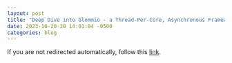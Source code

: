 ```yaml
---
layout: post
title: "Deep Dive into Glommio - a Thread-Per-Core, Asynchronous Framework"
date: 2023-10-20-20 14:01:04 -0500
categories: blog
---
```


<script type="text/javascript">
  window.location.href = 'https://brianshih1.github.io/mini-glommio/';
</script>

If you are not redirected automatically, follow this <a href="https://brianshih1.github.io/mini-glommio">link</a>.
